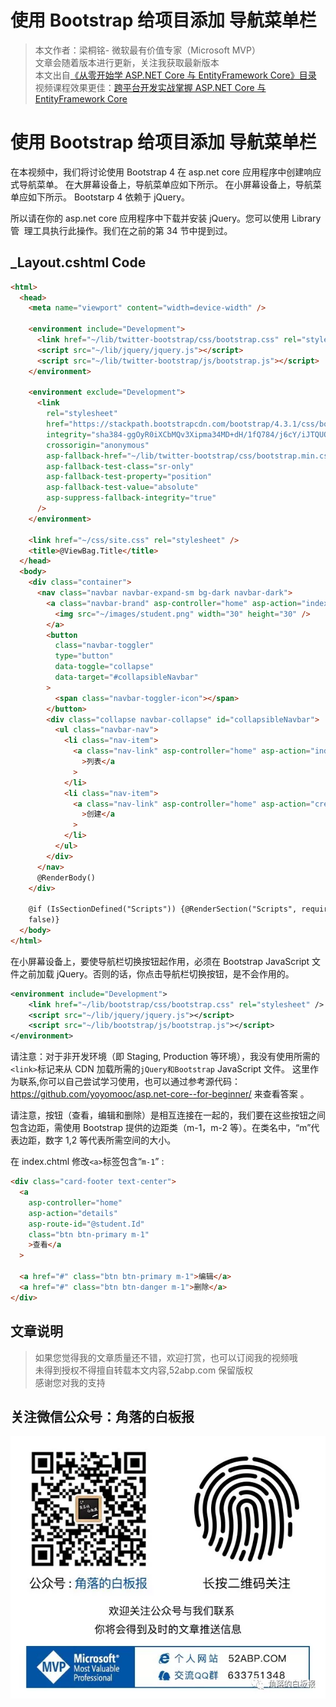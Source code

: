 # 使用 Bootstrap 给项目添加 导航菜单栏

> 本文作者：梁桐铭- 微软最有价值专家（Microsoft MVP） </br>
> 文章会随着版本进行更新，关注我获取最新版本 </br>
> 本文出自[《从零开始学 ASP.NET Core 与 EntityFramework Core》目录](https://www.52abp.com/Wiki/mvc/latest) </br>
> 视频课程效果更佳：[跨平台开发实战掌握 ASP.NET Core 与 EntityFramework Core
> ](https://www.52abp.com/College/Course/1) </br>

# 使用 Bootstrap 给项目添加 导航菜单栏

在本视频中，我们将讨论使用 Bootstrap 4 在 asp.net core 应用程序中创建响应式导航菜单。 在大屏幕设备上，导航菜单应如下所示。 在小屏幕设备上，导航菜单应如下所示。
Bootstarp 4 依赖于 jQuery。

所以请在你的 asp.net core 应用程序中下载并安装 jQuery。您可以使用 Library 管 ​​ 理工具执行此操作。我们在之前的第 34 节中提到过。

## \_Layout.cshtml Code

```html
<html>
  <head>
    <meta name="viewport" content="width=device-width" />

    <environment include="Development">
      <link href="~/lib/twitter-bootstrap/css/bootstrap.css" rel="stylesheet" />
      <script src="~/lib/jquery/jquery.js"></script>
      <script src="~/lib/twitter-bootstrap/js/bootstrap.js"></script>
    </environment>

    <environment exclude="Development">
      <link
        rel="stylesheet"
        href="https://stackpath.bootstrapcdn.com/bootstrap/4.3.1/css/bootstrap.min.css"
        integrity="sha384-ggOyR0iXCbMQv3Xipma34MD+dH/1fQ784/j6cY/iJTQUOhcWr7x9JvoRxT2MZw1T"
        crossorigin="anonymous"
        asp-fallback-href="~/lib/twitter-bootstrap/css/bootstrap.min.css"
        asp-fallback-test-class="sr-only"
        asp-fallback-test-property="position"
        asp-fallback-test-value="absolute"
        asp-suppress-fallback-integrity="true"
      />
    </environment>

    <link href="~/css/site.css" rel="stylesheet" />
    <title>@ViewBag.Title</title>
  </head>
  <body>
    <div class="container">
      <nav class="navbar navbar-expand-sm bg-dark navbar-dark">
        <a class="navbar-brand" asp-controller="home" asp-action="index">
          <img src="~/images/student.png" width="30" height="30" />
        </a>
        <button
          class="navbar-toggler"
          type="button"
          data-toggle="collapse"
          data-target="#collapsibleNavbar"
        >
          <span class="navbar-toggler-icon"></span>
        </button>
        <div class="collapse navbar-collapse" id="collapsibleNavbar">
          <ul class="navbar-nav">
            <li class="nav-item">
              <a class="nav-link" asp-controller="home" asp-action="index"
                >列表</a
              >
            </li>
            <li class="nav-item">
              <a class="nav-link" asp-controller="home" asp-action="create"
                >创建</a
              >
            </li>
          </ul>
        </div>
      </nav>
      @RenderBody()
    </div>

    @if (IsSectionDefined("Scripts")) {@RenderSection("Scripts", required:
    false)}
  </body>
</html>
```

在小屏幕设备上，要使导航栏切换按钮起作用，必须在 Bootstrap JavaScript 文件之前加载 jQuery。否则的话，你点击导航栏切换按钮，是不会作用的。

```xml
<environment include="Development">
    <link href="~/lib/bootstrap/css/bootstrap.css" rel="stylesheet" />
    <script src="~/lib/jquery/jquery.js"></script>
    <script src="~/lib/bootstrap/js/bootstrap.js"></script>
</environment>
```

请注意：对于非开发环境（即 Staging, Production 等环境），我没有使用所需的`<link>`标记来从 CDN 加载所需的`jQuery和Bootstrap` JavaScript 文件。
这里作为联系,你可以自己尝试学习使用，也可以通过参考源代码：https://github.com/yoyomooc/asp.net-core--for-beginner/ 来查看答案 。

请注意，按钮（查看，编辑和删除）是相互连接在一起的，我们要在这些按钮之间包含边距，需使用 Bootstrap 提供的边距类（m-1，m-2 等）。在类名中，“m”代表边距，数字 1,2 等代表所需空间的大小。

在 index.chtml 修改`<a>`标签包含“`m-1`” :

```html
<div class="card-footer text-center">
  <a
    asp-controller="home"
    asp-action="details"
    asp-route-id="@student.Id"
    class="btn btn-primary m-1"
    >查看</a
  >

  <a href="#" class="btn btn-primary m-1">编辑</a>
  <a href="#" class="btn btn-danger m-1">删除</a>
</div>
```

## 文章说明

> 如果您觉得我的文章质量还不错，欢迎打赏，也可以订阅我的视频哦 </br>
> 未得到授权不得擅自转载本文内容,52abp.com 保留版权 </br>
> 感谢您对我的支持

## 关注微信公众号：角落的白板报

![公众号：角落的白板报](images/jiaoluowechat.png)
